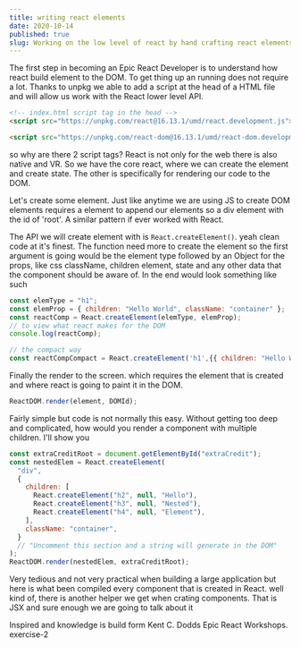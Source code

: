 ```yaml
---
title: writing react elements
date: 2020-10-14
published: true
slug: Working on the low level of react by hand crafting react elements.
---
```


The first step in becoming an Epic React Developer is to understand how react build element to the DOM. To get thing up an running does not require a lot. Thanks to unpkg we able to add a script at the head of a HTML file and will allow us work with the React lower level API.

```html
<!-- index.html script tag in the head -->
<script src="https://unpkg.com/react@16.13.1/umd/react.development.js"></script>

<script src="https://unpkg.com/react-dom@16.13.1/umd/react-dom.development.js"></script>
```

so why are there 2 script tags? React is not only for the web there is also native and VR. So we have the core react, where we can create the element and create state. The other is specifically for rendering our code to the DOM.

Let's create some element. Just like anytime we are using JS to create DOM elements requires a element to append our elements so a div element with the id of 'root'. A similar pattern if ever worked with React.

The API we will create element with is `React.createElement()`. yeah clean code at it's finest. The function need more to create the element so the first argument is going would be the element type followed by an Object for the props, like css className, children element, state and any other data that the component should be aware of. In the end would look something like such

```js
const elemType = "h1";
const elemProp = { children: "Hello World", className: "container" };
const reactComp = React.createElement(elemType, elemProp);
// to view what react makes for the DOM
console.log(reactComp);

// the compact way
const reactCompCompact = React.createElement('h1',{{ children: "Hello World", className: "container" })
```

Finally the render to the screen. which requires the element that is created and where react is going to paint it in the DOM.

```js
ReactDOM.render(element, DOMId);
```

Fairly simple but code is not normally this easy. Without getting too deep and complicated, how would you render a component with multiple children. I'll show you

```js
const extraCreditRoot = document.getElementById("extraCredit");
const nestedElem = React.createElement(
  "div",
  {
    children: [
      React.createElement("h2", null, "Hello"),
      React.createElement("h3", null, "Nested"),
      React.createElement("h4", null, "Element"),
    ],
    className: "container",
  }
  // "Uncomment this section and a string will generate in the DOM"
);
ReactDOM.render(nestedElem, extraCreditRoot);
```

Very tedious and not very practical when building a large application but here is what been compiled every component that is created in React. well kind of, there is another helper we get when crating components. That is JSX and sure enough we are going to talk about it

Inspired and knowledge is build form Kent C. Dodds Epic React Workshops. exercise-2
